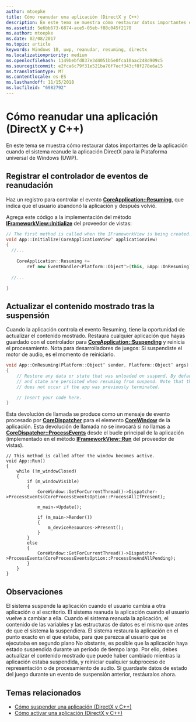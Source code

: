 ```yaml
---
author: mtoepke
title: Cómo reanudar una aplicación (DirectX y C++)
description: En este tema se muestra cómo restaurar datos importantes de la aplicación cuando el sistema reanuda la aplicación DirectX para la Plataforma universal de Windows (UWP).
ms.assetid: 5e6bb673-6874-ace5-05eb-f88c045f2178
ms.author: mtoepke
ms.date: 02/08/2017
ms.topic: article
keywords: Windows 10, uwp, reanudar, resuming, directx
ms.localizationpriority: medium
ms.openlocfilehash: 1149bebfd837e3d4051b5e0fca10aac248d909c5
ms.sourcegitcommit: e2fca6c79f31e521ba76f7ecf343cf8f278e6a15
ms.translationtype: MT
ms.contentlocale: es-ES
ms.lasthandoff: 11/15/2018
ms.locfileid: "6982792"
---
```

# <a name="how-to-resume-an-app-directx-and-c"></a>Cómo reanudar una aplicación (DirectX y C++)



En este tema se muestra cómo restaurar datos importantes de la aplicación cuando el sistema reanude la aplicación DirectX para la Plataforma universal de Windows (UWP).

## <a name="register-the-resuming-event-handler"></a>Registrar el controlador de eventos de reanudación


Haz un registro para controlar el evento [**CoreApplication::Resuming**](https://msdn.microsoft.com/library/windows/apps/br205859), que indica que el usuario abandonó la aplicación y después volvió.

Agrega este código a la implementación del método [**IFrameworkView::Initialize**](https://msdn.microsoft.com/library/windows/apps/hh700495) del proveedor de vistas:

```cpp
// The first method is called when the IFrameworkView is being created.
void App::Initialize(CoreApplicationView^ applicationView)
{
  //...
  
    CoreApplication::Resuming +=
        ref new EventHandler<Platform::Object^>(this, &App::OnResuming);
    
  //...

}
```

## <a name="refresh-displayed-content-after-suspension"></a>Actualizar el contenido mostrado tras la suspensión


Cuando la aplicación controla el evento Resuming, tiene la oportunidad de actualizar el contenido mostrado. Restaura cualquier aplicación que hayas guardado con el controlador para [**CoreApplication::Suspending**](https://msdn.microsoft.com/library/windows/apps/br205860) y reinicia el procesamiento. Nota para desarrolladores de juegos: Si suspendiste el motor de audio, es el momento de reiniciarlo.

```cpp
void App::OnResuming(Platform::Object^ sender, Platform::Object^ args)
{
    // Restore any data or state that was unloaded on suspend. By default, data
    // and state are persisted when resuming from suspend. Note that this event
    // does not occur if the app was previously terminated.

    // Insert your code here.
}
```

Esta devolución de llamada se produce como un mensaje de evento procesado por [**CoreDispatcher**](https://msdn.microsoft.com/library/windows/apps/br208211) para el elemento [**CoreWindow**](https://msdn.microsoft.com/library/windows/apps/br208225) de la aplicación. Esta devolución de llamada no se invocará si no llamas a [**CoreDispatcher::ProcessEvents**](https://msdn.microsoft.com/library/windows/apps/br208215) desde el bucle principal de la aplicación (implementado en el método [**IFrameworkView::Run**](https://msdn.microsoft.com/library/windows/apps/hh700505) del proveedor de vistas).

``` syntax
// This method is called after the window becomes active.
void App::Run()
{
    while (!m_windowClosed)
    {
        if (m_windowVisible)
        {
            CoreWindow::GetForCurrentThread()->Dispatcher->ProcessEvents(CoreProcessEventsOption::ProcessAllIfPresent);

            m_main->Update();

            if (m_main->Render())
            {
                m_deviceResources->Present();
            }
        }
        else
        {
            CoreWindow::GetForCurrentThread()->Dispatcher->ProcessEvents(CoreProcessEventsOption::ProcessOneAndAllPending);
        }
    }
}
```

## <a name="remarks"></a>Observaciones


El sistema suspende la aplicación cuando el usuario cambia a otra aplicación o al escritorio. El sistema reanuda la aplicación cuando el usuario vuelve a cambiar a ella. Cuando el sistema reanuda la aplicación, el contenido de las variables y las estructuras de datos es el mismo que antes de que el sistema la suspendiera. El sistema restaura la aplicación en el punto exacto en el que estaba, para que parezca al usuario que se ejecutaba en segundo plano No obstante, es posible que la aplicación haya estado suspendida durante un período de tiempo largo. Por ello, debes actualizar el contenido mostrado que puede haber cambiado mientras la aplicación estaba suspendida, y reiniciar cualquier subproceso de representación o de procesamiento de audio. Si guardaste datos de estado del juego durante un evento de suspensión anterior, restáuralos ahora.

## <a name="related-topics"></a>Temas relacionados

* [Cómo suspender una aplicación (DirectX y C++)](how-to-suspend-an-app-directx-and-cpp.md)
* [Cómo activar una aplicación (DirectX y C++)](how-to-activate-an-app-directx-and-cpp.md)

 

 




